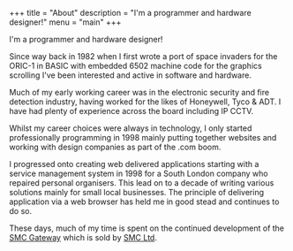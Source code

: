 +++
title = "About"
description = "I'm a programmer and hardware designer!"
menu = "main"
+++

I'm a programmer and hardware designer!
<!--more-->

Since way back in 1982 when I first wrote a port of space invaders for the ORIC-1 in BASIC with embedded 6502 machine code for the graphics scrolling I've been interested and active in software and hardware.

Much of my early working career was in the electronic security and fire detection industry, having worked for the likes of Honeywell, Tyco & ADT. I have had plenty of experience across the board including IP CCTV.

Whilst my career choices were always in technology, I only started professionally programming in 1998 mainly putting together websites and working with design companies as part of the .com boom.

I progressed onto creating web delivered applications starting with a service management system in 1998 for a South London company who repaired personal organisers. This lead on to a decade of writing various solutions mainly for small local businesses. The principle of delivering application via a web browser has held me in good stead and
continues to do so.

These days, much of my time is spent on the continued development of the [SMC Gateway](http://smc-gateway.com) which is sold by [SMC Ltd](http://smc-comms.com).
